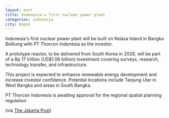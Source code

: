 ```yaml
---
layout: post
title: Indonesia's first nuclear power plant
categories: indonesia
city: Depok
---
```

Indonesia's first nuclear power plant will be built on Kelasa Island in Bangka Belitung with PT Thorcon Indonesia as the investor.

A prototype reactor, to be delivered from South Korea in 2028, will be part of a Rp 17 trillion (US$1.06 billion) investment covering surveys, research, technology transfer, and infrastructure. 

This project is expected to enhance renewable energy development and increase investor confidence. Potential locations include Tanjung Ular in West Bangka and areas in South Bangka. 

PT Thorcon Indonesia is awaiting approval for the regional spatial planning regulation. 

(via [The Jakarta Post](https://www.thejakartapost.com/business/2024/12/16/ri-to-build-first-nuclear-power-plant-in-bangka-belitung.html)) 
